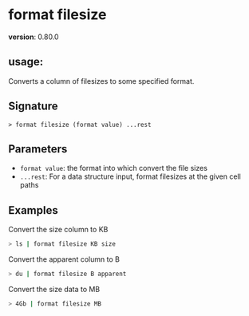 # format filesize

**version**: 0.80.0

## **usage**:

Converts a column of filesizes to some specified format.

## Signature

`> format filesize (format value) ...rest`

## Parameters

- `format value`: the format into which convert the file sizes
- `...rest`: For a data structure input, format filesizes at the given cell paths

## Examples

Convert the size column to KB

```bash
> ls | format filesize KB size
```

Convert the apparent column to B

```bash
> du | format filesize B apparent
```

Convert the size data to MB

```bash
> 4Gb | format filesize MB
```
